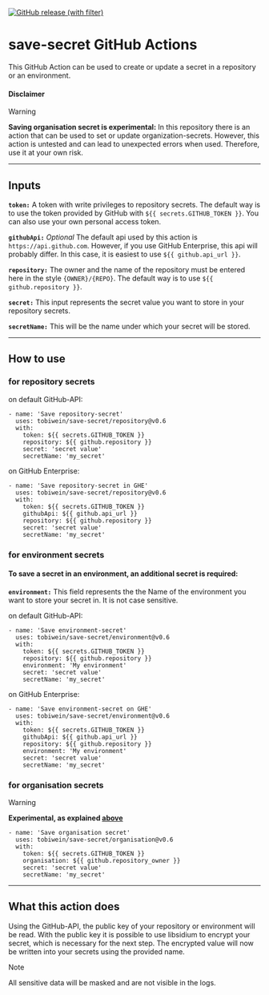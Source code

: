 [![GitHub release (with filter)](https://img.shields.io/github/v/release/tobiwein/save-secret?label=verion)](https://github.com/tobiwein/save-secret/releases/tag/v0.6)

# save-secret GitHub Actions
This GitHub Action can be used to create or update a secret in a repository or an environment.

#### Disclaimer
> [!WARNING]
> **Saving organisation secret is experimental:** In this repository there is an action that can be used to set or update organization-secrets. However, this action is untested and can lead to unexpected errors when used. Therefore, use it at your own risk.

***

## Inputs
**`token:`** A token with write privileges to repository secrets. The default way is to use the token provided by GitHub with `${{ secrets.GITHUB_TOKEN }}`. You can also use your own personal access token.

**`githubApi:`** *Optional* The default api used by this action is `https://api.github.com`. However, if you use GitHub Enterprise, this api will probably differ. In this case, it is easiest to use `${{ github.api_url }}`.

**`repository:`** The owner and the name of the repository must be entered here in the style `{OWNER}/{REPO}`. The default way is to use `${{ github.repository }}`.

**`secret:`** This input represents the secret value you want to store in your repository secrets.

**`secretName:`** This will be the name under which your secret will be stored.

***

## How to use
### for repository secrets

on default GitHub-API:

    - name: 'Save repository-secret'
      uses: tobiwein/save-secret/repository@v0.6
      with:
        token: ${{ secrets.GITHUB_TOKEN }}
        repository: ${{ github.repository }}
        secret: 'secret value'
        secretName: 'my_secret'

on GitHub Enterprise:


    - name: 'Save repository-secret in GHE'
      uses: tobiwein/save-secret/repository@v0.6
      with:
        token: ${{ secrets.GITHUB_TOKEN }}
        githubApi: ${{ github.api_url }}
        repository: ${{ github.repository }}
        secret: 'secret value'
        secretName: 'my_secret'

### for environment secrets

#### To save a secret in an environment, an additional secret is required:

**`environment:`** This field represents the the Name of the environment you want to store your secret in. It is not case sensitive.

on default GitHub-API:

    - name: 'Save environment-secret'
      uses: tobiwein/save-secret/environment@v0.6
      with:
        token: ${{ secrets.GITHUB_TOKEN }}
        repository: ${{ github.repository }}
        environment: 'My environment'
        secret: 'secret value'
        secretName: 'my_secret'

on GitHub Enterprise:

    - name: 'Save environment-secret on GHE'
      uses: tobiwein/save-secret/environment@v0.6
      with:
        token: ${{ secrets.GITHUB_TOKEN }}
        githubApi: ${{ github.api_url }}
        repository: ${{ github.repository }}
        environment: 'My environment'
        secret: 'secret value'
        secretName: 'my_secret'

### for organisation secrets

> [!WARNING]
> **Experimental, as explained [above](####-disclaimer)**

    - name: 'Save organisation secret'
      uses: tobiwein/save-secret/organisation@v0.6
      with:
        token: ${{ secrets.GITHUB_TOKEN }}
        organisation: ${{ github.repository_owner }}
        secret: 'secret value'
        secretName: 'my_secret'

***

## What this action does
Using the GitHub-API, the public key of your repository or environment will be read. With the public key it is possible to use libsidium to encrypt your secret, which is necessary for the next step. The encrypted value will now be written into your secrets using the provided name.
> [!NOTE]
> All sensitive data will be masked and are not visible in the logs.
